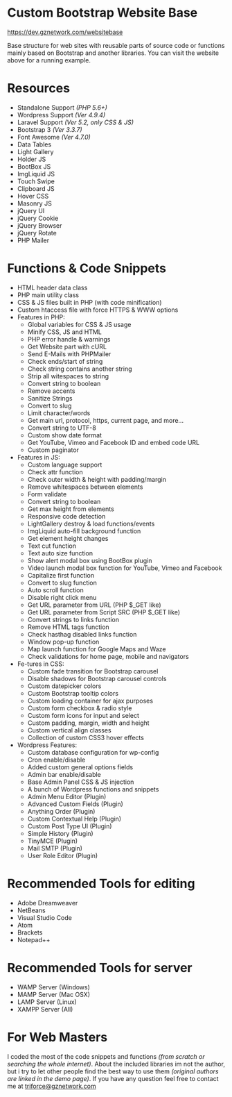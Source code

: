 # Custom Bootstrap Website Base
https://dev.gznetwork.com/websitebase

Base structure for web sites with reusable parts of source code or functions mainly based on Bootstrap and another libraries. You can visit the website above for a running example.

# Resources
- Standalone Support *(PHP 5.6+)*
- Wordpress Support *(Ver 4.9.4)*
- Laravel Support *(Ver 5.2, only CSS & JS)*
- Bootstrap 3 *(Ver 3.3.7)*
- Font Awesome *(Ver 4.7.0)*
- Data Tables
- Light Gallery
- Holder JS
- BootBox JS
- ImgLiquid JS
- Touch Swipe
- Clipboard JS
- Hover CSS
- Masonry JS
- jQuery UI
- jQuery Cookie
- jQuery Browser
- jQuery Rotate
- PHP Mailer

# Functions & Code Snippets
- HTML header data class
- PHP main utility class
- CSS & JS files built in PHP (with code minification)
- Custom htaccess file with force HTTPS & WWW options
- Features in PHP:
	- Global variables for CSS & JS usage
	- Minify CSS, JS and HTML
	- PHP error handle & warnings
	- Get Website part with cURL
	- Send E-Mails with PHPMailer
	- Check ends/start of string
	- Check string contains another string
	- Strip all witespaces to string
	- Convert string to boolean
	- Remove accents
	- Sanitize Strings
	- Convert to slug
	- Limit character/words
	- Get main url, protocol, https, current page, and more...
	- Convert string to UTF-8
	- Custom show date format
	- Get YouTube, Vimeo and Facebook ID and embed code URL
	- Custom paginator
- Features in JS:
	- Custom language support
	- Check attr function
	- Check outer width & height with padding/margin
	- Remove whitespaces between elements
	- Form validate
	- Convert string to boolean
	- Get max height from elements
	- Responsive code detection
	- LightGallery destroy & load functions/events
	- ImgLiquid auto-fill background function
	- Get element height changes
	- Text cut function
	- Text auto size function
	- Show alert modal box using BootBox plugin
	- Video launch modal box function for YouTube, Vimeo and Facebook
	- Capitalize first function
	- Convert to slug function
	- Auto scroll function
	- Disable right click menu
	- Get URL parameter from URL (PHP $_GET like)
	- Get URL parameter from Script SRC (PHP $_GET like)
	- Convert strings to links function
	- Remove HTML tags function
	- Check hasthag disabled links function
	- Window pop-up function
	- Map launch function for Google Maps and Waze
	- Check validations for home page, mobile and navigators
- Fe-tures in CSS:
	- Custom fade transition for Bootstrap carousel
	- Disable shadows for Bootstrap carousel controls
	- Custom datepicker colors
	- Custom Bootstrap tooltip colors
	- Custom loading container for ajax purposes
	- Custom form checkbox & radio style
	- Custom form icons for input and select
	- Custom padding, margin, width and height
	- Custom vertical align classes
	- Collection of custom CSS3 hover effects
- Wordpress Features:
	- Custom database configuration for wp-config
	- Cron enable/disable
	- Added custom general options fields
	- Admin bar enable/disable
	- Base Admin Panel CSS & JS injection
	- A bunch of Wordpress functions and snippets
	- Admin Menu Editor (Plugin)
	- Advanced Custom Fields (Plugin)
	- Anything Order (Plugin)
	- Custom Contextual Help (Plugin)
	- Custom Post Type UI (Plugin)
	- Simple History (Plugin)
	- TinyMCE (Plugin)
	- Mail SMTP (Plugin)
	- User Role Editor (Plugin)

# Recommended Tools for editing
- Adobe Dreamweaver
- NetBeans
- Visual Studio Code
- Atom
- Brackets
- Notepad++

# Recommended Tools for server
- WAMP Server (Windows)
- MAMP Server (Mac OSX)
- LAMP Server (Linux)
- XAMPP Server (All)

# For Web Masters
I coded the most of the code snippets and functions *(from scratch or searching the whole internet)*. About the included libraries im not the author, but i try to let other people find the best way to use them *(original authors are linked in the demo page)*. If you have any question feel free to contact me at triforce@gznetwork.com